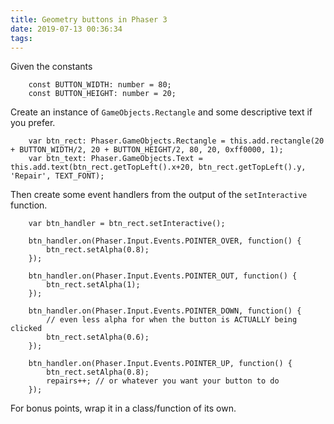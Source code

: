 ```yaml
---
title: Geometry buttons in Phaser 3
date: 2019-07-13 00:36:34
tags:
---
```

Given the constants
```
    const BUTTON_WIDTH: number = 80;
    const BUTTON_HEIGHT: number = 20;
```
Create an instance of `GameObjects.Rectangle` and some descriptive text if you prefer. 

```
    var btn_rect: Phaser.GameObjects.Rectangle = this.add.rectangle(20 + BUTTON_WIDTH/2, 20 + BUTTON_HEIGHT/2, 80, 20, 0xff0000, 1);
    var btn_text: Phaser.GameObjects.Text = this.add.text(btn_rect.getTopLeft().x+20, btn_rect.getTopLeft().y, 'Repair', TEXT_FONT);
```
Then create some event handlers from the output of the `setInteractive` function.

```
    var btn_handler = btn_rect.setInteractive();

    btn_handler.on(Phaser.Input.Events.POINTER_OVER, function() {
        btn_rect.setAlpha(0.8);
    });

    btn_handler.on(Phaser.Input.Events.POINTER_OUT, function() {
        btn_rect.setAlpha(1);
    });

    btn_handler.on(Phaser.Input.Events.POINTER_DOWN, function() {
        // even less alpha for when the button is ACTUALLY being clicked
        btn_rect.setAlpha(0.6);
    });

    btn_handler.on(Phaser.Input.Events.POINTER_UP, function() {
        btn_rect.setAlpha(0.8);
        repairs++; // or whatever you want your button to do
    });
```

For bonus points, wrap it in a class/function of its own.
